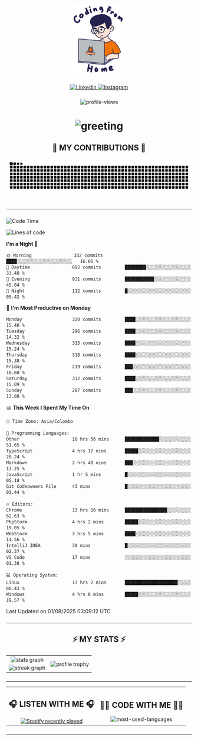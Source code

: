 <div align="center">
    <img width="150" src="./assets/top.gif" alt="top-image"/>
</div>

###    

<div align="center">
    <a href="https://www.linkedin.com/in/nureka-rodrigo/" target="_blank">
        <img src="https://user-images.githubusercontent.com/74038190/235294012-0a55e343-37ad-4b0f-924f-c8431d9d2483.gif" width="50px" alt="Linkedin"/>
    </a>
    <a href="https://www.instagram.com/nureka_rodrigo/" target="_blank">
        <img src="https://user-images.githubusercontent.com/74038190/235294013-a33e5c43-a01c-43f6-b44d-a406d8b4ab75.gif" width="50px"  alt="Instagram"/>
    </a>
</div>

###    

<div align="center">
    <img src="https://komarev.com/ghpvc/?username=nureka-rodrigo&color=blue" alt="profile-views"/>
</div> 

###    

<h1 align="center">
    <img src="https://readme-typing-svg.herokuapp.com/?font=Righteous&size=35&center=true&vCenter=true&width=500&height=70&duration=4000&lines=Hi+There!+👋;+I'm+Nureka+Rodrigo!;" alt="greeting"/>
</h1> 

###

<h2 align="center">🐍 MY CONTRIBUTIONS 🐍</h2>

<div align="center">
    <img alt="snake eating my contributions" src="https://raw.githubusercontent.com/nureka-rodrigo/nureka-rodrigo/output/github-contribution-grid-snake.svg"/>
</div> 

###

<hr/>

###

<!--START_SECTION:waka-->
![Code Time](http://img.shields.io/badge/Code%20Time-1%2C593%20hrs%208%20mins-blue)

![Lines of code](https://img.shields.io/badge/From%20Hello%20World%20I%27ve%20Written-561.0%20thousand%20lines%20of%20code-blue)

**I'm a Night 🦉** 

```text
🌞 Morning                332 commits         ████░░░░░░░░░░░░░░░░░░░░░   16.06 % 
🌆 Daytime                692 commits         ████████░░░░░░░░░░░░░░░░░   33.48 % 
🌃 Evening                931 commits         ███████████░░░░░░░░░░░░░░   45.04 % 
🌙 Night                  112 commits         █░░░░░░░░░░░░░░░░░░░░░░░░   05.42 % 
```
📅 **I'm Most Productive on Monday** 

```text
Monday                   320 commits         ████░░░░░░░░░░░░░░░░░░░░░   15.48 % 
Tuesday                  296 commits         ████░░░░░░░░░░░░░░░░░░░░░   14.32 % 
Wednesday                315 commits         ████░░░░░░░░░░░░░░░░░░░░░   15.24 % 
Thursday                 318 commits         ████░░░░░░░░░░░░░░░░░░░░░   15.38 % 
Friday                   219 commits         ███░░░░░░░░░░░░░░░░░░░░░░   10.60 % 
Saturday                 312 commits         ████░░░░░░░░░░░░░░░░░░░░░   15.09 % 
Sunday                   287 commits         ███░░░░░░░░░░░░░░░░░░░░░░   13.88 % 
```


📊 **This Week I Spent My Time On** 

```text
🕑︎ Time Zone: Asia/Colombo

💬 Programming Languages: 
Other                    10 hrs 56 mins      █████████████░░░░░░░░░░░░   51.65 % 
TypeScript               4 hrs 17 mins       █████░░░░░░░░░░░░░░░░░░░░   20.24 % 
Markdown                 2 hrs 48 mins       ███░░░░░░░░░░░░░░░░░░░░░░   13.25 % 
JavaScript               1 hr 5 mins         █░░░░░░░░░░░░░░░░░░░░░░░░   05.18 % 
Git Codeowners File      43 mins             █░░░░░░░░░░░░░░░░░░░░░░░░   03.44 % 

🔥 Editors: 
Chrome                   13 hrs 16 mins      ████████████████░░░░░░░░░   62.63 % 
PhpStorm                 4 hrs 2 mins        █████░░░░░░░░░░░░░░░░░░░░   19.05 % 
WebStorm                 3 hrs 5 mins        ████░░░░░░░░░░░░░░░░░░░░░   14.56 % 
IntelliJ IDEA            30 mins             █░░░░░░░░░░░░░░░░░░░░░░░░   02.37 % 
VS Code                  17 mins             ░░░░░░░░░░░░░░░░░░░░░░░░░   01.38 % 

💻 Operating System: 
Linux                    17 hrs 2 mins       ████████████████████░░░░░   80.43 % 
Windows                  4 hrs 8 mins        █████░░░░░░░░░░░░░░░░░░░░   19.57 % 
```


 Last Updated on 01/08/2025 03:09:12 UTC
<!--END_SECTION:waka-->

###

<hr/>

###

<h2 align="center">⚡ MY STATS ⚡</h2>

###    

<div align="center">
    <table>
        <tr>
            <td align="center">
                <img src="https://github-readme-stats.vercel.app/api?username=nureka-rodrigo&show_icons=true&count_private=true&theme=dark" alt="stats graph"/>
            </td>
            <td rowspan="2" align="center">
                <img align="center" src="https://github-profile-trophy.vercel.app/?username=nureka-rodrigo&theme=darkhub&no-bg=true&margin-w=5&margin-h=5&column=3" alt="profile trophy" />
            </td>
        </tr>
        <tr>
            <td align="center">
                <img src="https://streak-stats.demolab.com?user=nureka-rodrigo&theme=dark" alt="streak graph"/>
            </td>
        </tr>
    </table>
</div> 

###

<hr/>

<div align="center">
    <table>
        <tr>
            <td align="center">
                <h2>🎧 LISTEN WITH ME 🎧</h2>
                <a href="https://open.spotify.com/user/zjqfkmbawszam1irs05fwxsls">
                    <img src="https://spotify-recently-played-readme.vercel.app/api?user=zjqfkmbawszam1irs05fwxsls&count=5&unique=true" alt="Spotify recently played"  />
                </a>
            </td>
            <td align="center">
                <h2>👨‍💻 CODE WITH ME 👨‍💻</h2>
                <img src="https://github-readme-stats.vercel.app/api/wakatime?username=@nureka99&theme=dark&compact=True&langs_count=10" alt="most-used-languages"/>
            </td>
        </tr>
    </table>
</div> 

###

<hr/>

